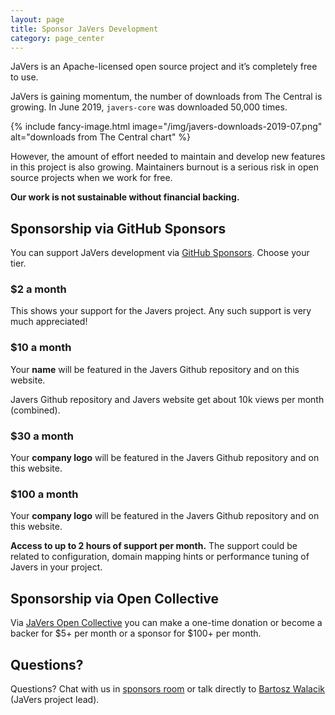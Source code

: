 ```yaml
---
layout: page
title: Sponsor JaVers Development
category: page_center
---
```


JaVers is an Apache-licensed open source project and it’s completely free to use.
 
JaVers is gaining momentum, the number of downloads from The Central is growing.
In June 2019, `javers-core` was downloaded 50,000 times.
 
{% include fancy-image.html image="/img/javers-downloads-2019-07.png" alt="downloads from The Central chart" %}

However, the amount of effort needed to maintain and develop new features in
this project is also growing. 
Maintainers burnout is a serious risk in open source projects when we work for free.

**Our work is not sustainable without financial backing.**

## Sponsorship via GitHub Sponsors

You can support JaVers development via [GitHub Sponsors](https://github.com/sponsors/bartoszwalacik/).
Choose your tier.

### $2 a month 
This shows your support for the Javers project. Any such support is very much appreciated!

### $10 a month 
Your **name** will be featured in the Javers Github repository and on this website.

Javers Github repository and Javers website get about 10k views per month (combined).

### $30 a month 
Your **company logo** will be featured in the Javers Github repository and on this website.

### $100 a month 
Your **company logo** will be featured in the Javers Github repository and on this website.

**Access to up to 2 hours of support per month.**
The support could be related to configuration, domain mapping hints or performance tuning of Javers in your project.

## Sponsorship via Open Collective

Via [JaVers Open Collective](https://opencollective.com/javers)
you can make a one-time donation or become a backer for $5+ per month or a sponsor for $100+ per month.

## Questions?
Questions? Chat with us in [sponsors room](https://gitter.im/javers/sponsors)
or talk directly to [Bartosz Walacik](https://gitter.im/bartoszwalacik) (JaVers project lead).
